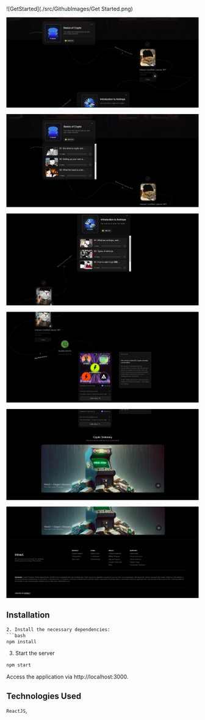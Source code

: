 ![GetStarted](./src/GithubImages/Get Started.png)

![CryptoBasics](./src/GithubImages/CryptoBasics.png)

![CryptoTasks](./src/GithubImages/CryptoTasks.png)

![Airdrop](./src/GithubImages/Airdrop.png)

![Rewards](./src/GithubImages/Rewards.png)

![Dictionary](./src/GithubImages/Dictionary.png)

![Footer](./src/GithubImages/Footer.png)

## Installation

````
2. Install the necessary dependencies:
```bash
npm install
````

3. Start the server

```bash
npm start
```

Access the application via http://localhost:3000.

## Technologies Used

`ReactJS`,
